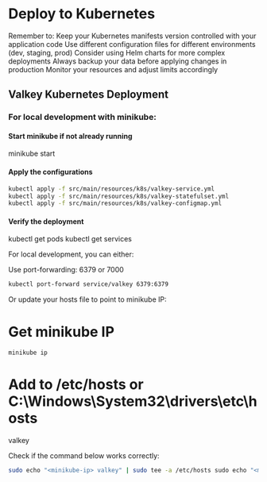 # Deploy to Kubernetes

Remember to:
Keep your Kubernetes manifests version controlled with your application code
Use different configuration files for different environments (dev, staging, prod)
Consider using Helm charts for more complex deployments
Always backup your data before applying changes in production
Monitor your resources and adjust limits accordingly

## Valkey Kubernetes Deployment

### For local development with minikube:

#### Start minikube if not already running
minikube start

#### Apply the configurations
``` bash
kubectl apply -f src/main/resources/k8s/valkey-service.yml
kubectl apply -f src/main/resources/k8s/valkey-statefulset.yml
kubectl apply -f src/main/resources/k8s/valkey-configmap.yml
```

#### Verify the deployment
kubectl get pods
kubectl get services

For local development, you can either:

Use port-forwarding:
6379 or 7000

``` bash
kubectl port-forward service/valkey 6379:6379
```

Or update your hosts file to point to minikube IP:

# Get minikube IP

``` bash
minikube ip
```
# Add to /etc/hosts or C:\Windows\System32\drivers\etc\hosts
<minikube-ip> valkey

Check if the command below works correctly:

``` bash
sudo echo "<minikube-ip> valkey" | sudo tee -a /etc/hosts sudo echo "<minikube-ip> valkey" | sudo tee -a C:\Windows\System32\drivers\etc\hosts
```
